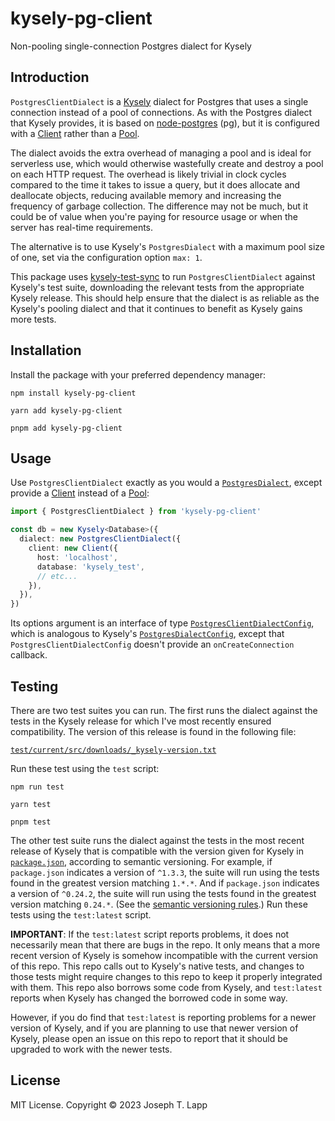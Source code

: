 # kysely-pg-client

Non-pooling single-connection Postgres dialect for Kysely

## Introduction

`PostgresClientDialect` is a [Kysely](https://github.com/kysely-org/kysely) dialect for Postgres that uses a single connection instead of a pool of connections. As with the Postgres dialect that Kysely provides, it is based on [node-postgres](https://github.com/brianc/node-postgres) (pg), but it is configured with a [Client](https://node-postgres.com/apis/client) rather than a [Pool](https://node-postgres.com/apis/pool).

The dialect avoids the extra overhead of managing a pool and is ideal for serverless use, which would otherwise wastefully create and destroy a pool on each HTTP request. The overhead is likely trivial in clock cycles compared to the time it takes to issue a query, but it does allocate and deallocate objects, reducing available memory and increasing the frequency of garbage collection. The difference may not be much, but it could be of value when you're paying for resource usage or when the server has real-time requirements.

The alternative is to use Kysely's `PostgresDialect` with a maximum pool size of one, set via the configuration option `max: 1`.

This package uses [kysely-test-sync](https://github.com/jtlapp/kysely-test-sync) to run `PostgresClientDialect` against Kysely's test suite, downloading the relevant tests from the appropriate Kysely release. This should help ensure that the dialect is as reliable as the Kysely's pooling dialect and that it continues to benefit as Kysely gains more tests.

## Installation

Install the package with your preferred dependency manager:

```
npm install kysely-pg-client

yarn add kysely-pg-client

pnpm add kysely-pg-client
```

## Usage

Use `PostgresClientDialect` exactly as you would a [`PostgresDialect`](https://kysely-org.github.io/kysely/classes/PostgresDialect.html), except provide a [Client](https://node-postgres.com/apis/client) instead of a [Pool](https://node-postgres.com/apis/pool):

```ts
import { PostgresClientDialect } from 'kysely-pg-client'

const db = new Kysely<Database>({
  dialect: new PostgresClientDialect({
    client: new Client({
      host: 'localhost',
      database: 'kysely_test',
      // etc...
    }),
  }),
})
```

Its options argument is an interface of type [`PostgresClientDialectConfig`](https://github.com/jtlapp/kysely-pg-client/blob/main/src/lib/postgres-client-dialect-config.ts), which is analogous to Kysely's [`PostgresDialectConfig`](https://kysely-org.github.io/kysely/interfaces/PostgresDialectConfig.html), except that `PostgresClientDialectConfig` doesn't provide an `onCreateConnection` callback.

## Testing

There are two test suites you can run. The first runs the dialect against the tests in the Kysely release for which I've most recently ensured compatibility. The version of this release is found in the following file:

[`test/current/src/downloads/_kysely-version.txt`](https://github.com/jtlapp/kysely-pg-client/blob/main/test/current/src/downloads/_kysely-version.txt)

Run these test using the `test` script:

```
npm run test

yarn test

pnpm test
```

The other test suite runs the dialect against the tests in the most recent release of Kysely that is compatible with the version given for Kysely in [`package.json`](https://github.com/jtlapp/kysely-pg-client/blob/main/package.json), according to semantic versioning. For example, if `package.json` indicates a version of `^1.3.3`, the suite will run using the tests found in the greatest version matching `1.*.*`. And if `package.json` indicates a version of `^0.24.2`, the suite will run using the tests found in the greatest version matching `0.24.*`. (See the [semantic versioning rules](https://github.com/jtlapp/kysely-test-sync#semantic-versioning-of-tests).) Run these tests using the `test:latest` script.

**IMPORTANT**: If the `test:latest` script reports problems, it does not necessarily mean that there are bugs in the repo. It only means that a more recent version of Kysely is somehow incompatible with the current version of this repo. This repo calls out to Kysely's native tests, and changes to those tests might require changes to this repo to keep it properly integrated with them. This repo also borrows some code from Kysely, and `test:latest` reports when Kysely has changed the borrowed code in some way.

However, if you do find that `test:latest` is reporting problems for a newer version of Kysely, and if you are planning to use that newer version of Kysely, please open an issue on this repo to report that it should be upgraded to work with the newer tests.

## License

MIT License. Copyright &copy; 2023 Joseph T. Lapp
